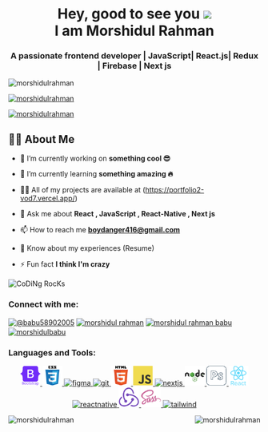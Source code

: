 <h1 align="center">Hey, good to see you <img src="https://emojis.slackmojis.com/emojis/images/1531849430/4246/blob-sunglasses.gif?1531849430" width="30"/><br/>
  I am Morshidul Rahman</h1>
<h3 align="center">A passionate frontend developer | JavaScript| React.js| Redux | Firebase | Next js</h3>

<p align="left"> <img src="https://komarev.com/ghpvc/?username=morshidulrahman&label=Profile%20views&color=0e75b6&style=flat" alt="morshidulrahman" /> </p>

<p align="left"> <a href="https://github.com/ryo-ma/github-profile-trophy"><img src="https://github-profile-trophy.vercel.app/?username=morshidulrahman" alt="morshidulrahman" /></a> </p>

<p align="left"> <a href="https://twitter.com/@babu58902005" target="blank"><img src="https://img.shields.io/twitter/follow/@babu58902005?logo=twitter&style=for-the-badge" alt="morshidulrahman" /></a> </p>

## 🙋‍♂️ About Me

- 🔭 I’m currently working on **something cool 😎**

- 🌱 I’m currently learning **something amazing 🔥**

- 👨‍💻 All of my projects are available at (https://portfolio2-vod7.vercel.app/)

- 💬 Ask me about **React , JavaScript , React-Native , Next js**

- 📫 How to reach me **boydanger416@gmail.com**

- 📄 Know about my experiences (Resume)
 
- ⚡ Fun fact **I think I'm crazy**

<img align="center" src="https://github.com/SP-XD/SP-XD/blob/main/images/dev-working_rounded.gif?raw=true" href="https://github.com/sp-xd" alt="CoDiNg RocKs" width="550"/>

<h3 align="left">Connect with me:</h3>
<p align="left">
<a href="https://twitter.com/@babu58902005" target="blank"><img align="center" src="https://raw.githubusercontent.com/rahuldkjain/github-profile-readme-generator/master/src/images/icons/Social/twitter.svg" alt="@babu58902005" height="30" width="40" /></a>
<a href="https://linkedin.com/in/morshidul rahman" target="blank"><img align="center" src="https://raw.githubusercontent.com/rahuldkjain/github-profile-readme-generator/master/src/images/icons/Social/linked-in-alt.svg" alt="morshidul rahman" height="30" width="40" /></a>
<a href="https://fb.com/morshidul rahman babu" target="blank"><img align="center" src="https://raw.githubusercontent.com/rahuldkjain/github-profile-readme-generator/master/src/images/icons/Social/facebook.svg" alt="morshidul rahman babu" height="30" width="40" /></a>
<a href="https://instagram.com/morshidulbabu" target="blank"><img align="center" src="https://raw.githubusercontent.com/rahuldkjain/github-profile-readme-generator/master/src/images/icons/Social/instagram.svg" alt="morshidulbabu" height="30" width="40" /></a>
</p>

<h3 align="left">Languages and Tools:</h3>
<p align="center" width="400"> <a href="https://getbootstrap.com" target="_blank" rel="noreferrer"> <img src="https://raw.githubusercontent.com/devicons/devicon/master/icons/bootstrap/bootstrap-plain-wordmark.svg" alt="bootstrap" width="40" height="40"/> </a> <a href="https://www.w3schools.com/css/" target="_blank" rel="noreferrer"> <img src="https://raw.githubusercontent.com/devicons/devicon/master/icons/css3/css3-original-wordmark.svg" alt="css3" width="40" height="40"/> </a> <a href="https://www.figma.com/" target="_blank" rel="noreferrer"> <img src="https://www.vectorlogo.zone/logos/figma/figma-icon.svg" alt="figma" width="40" height="40"/> </a> <a href="https://git-scm.com/" target="_blank" rel="noreferrer"> <img src="https://www.vectorlogo.zone/logos/git-scm/git-scm-icon.svg" alt="git" width="40" height="40"/> </a> <a href="https://www.w3.org/html/" target="_blank" rel="noreferrer"> <img src="https://raw.githubusercontent.com/devicons/devicon/master/icons/html5/html5-original-wordmark.svg" alt="html5" width="40" height="40"/> </a> <a href="https://developer.mozilla.org/en-US/docs/Web/JavaScript" target="_blank" rel="noreferrer"> <img src="https://raw.githubusercontent.com/devicons/devicon/master/icons/javascript/javascript-original.svg" alt="javascript" width="40" height="40"/> </a> <a href="https://nextjs.org/" target="_blank" rel="noreferrer"> <img src="https://cdn.worldvectorlogo.com/logos/nextjs-2.svg" alt="nextjs" width="40" height="40"/> </a> <a href="https://nodejs.org" target="_blank" rel="noreferrer"> <img src="https://raw.githubusercontent.com/devicons/devicon/master/icons/nodejs/nodejs-original-wordmark.svg" alt="nodejs" width="40" height="40"/> </a> <a href="https://www.photoshop.com/en" target="_blank" rel="noreferrer"> <img src="https://raw.githubusercontent.com/devicons/devicon/master/icons/photoshop/photoshop-line.svg" alt="photoshop" width="40" height="40"/> </a> <a href="https://reactjs.org/" target="_blank" rel="noreferrer"> <img src="https://raw.githubusercontent.com/devicons/devicon/master/icons/react/react-original-wordmark.svg" alt="react" width="40" height="40"/> </a> <a href="https://reactnative.dev/" target="_blank" rel="noreferrer"> <img src="https://reactnative.dev/img/header_logo.svg" alt="reactnative" width="40" height="40"/> </a> <a href="https://redux.js.org" target="_blank" rel="noreferrer"> <img src="https://raw.githubusercontent.com/devicons/devicon/master/icons/redux/redux-original.svg" alt="redux" width="40" height="40"/> </a> <a href="https://sass-lang.com" target="_blank" rel="noreferrer"> <img src="https://raw.githubusercontent.com/devicons/devicon/master/icons/sass/sass-original.svg" alt="sass" width="40" height="40"/> </a> <a href="https://tailwindcss.com/" target="_blank" rel="noreferrer"> <img src="https://www.vectorlogo.zone/logos/tailwindcss/tailwindcss-icon.svg" alt="tailwind" width="40" height="40"/> </a> </p> 


<p><img align="left" src="https://github-readme-stats.vercel.app/api/top-langs?username=morshidulrahman&show_icons=true&locale=en&layout=compact" alt="morshidulrahman" /></p> 
<p><img align="right" src="https://github-readme-streak-stats.herokuapp.com/?user=morshidulrahman&" alt="morshidulrahman" /></p>




